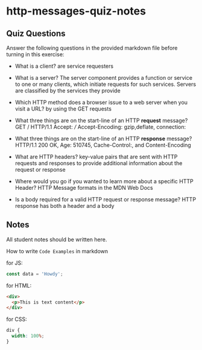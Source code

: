 # http-messages-quiz-notes

## Quiz Questions

Answer the following questions in the provided markdown file before turning in this exercise:

- What is a client? are service requesters

- What is a server? The server component provides a function or service to one or many clients, which initiate requests for such services. Servers are classified by the services they provide

- Which HTTP method does a browser issue to a web server when you visit a URL? by using the GET requests

- What three things are on the start-line of an HTTP **request** message? GET / HTTP/1.1 Accept: _/_ Accept-Encoding: gzip,deflate, connection:

- What three things are on the start-line of an HTTP **response** message? HTTP/1.1 200 OK, Age: 510745, Cache-Control:, and Content-Encoding

- What are HTTP headers? key-value pairs that are sent with HTTP requests and responses to provide additional information about the request or response

- Where would you go if you wanted to learn more about a specific HTTP Header? HTTP Message formats in the MDN Web Docs

- Is a body required for a valid HTTP request or response message? HTTP response has both a header and a body

## Notes

All student notes should be written here.

How to write `Code Examples` in markdown

for JS:

```javascript
const data = 'Howdy';
```

for HTML:

```html
<div>
  <p>This is text content</p>
</div>
```

for CSS:

```css
div {
  width: 100%;
}
```

